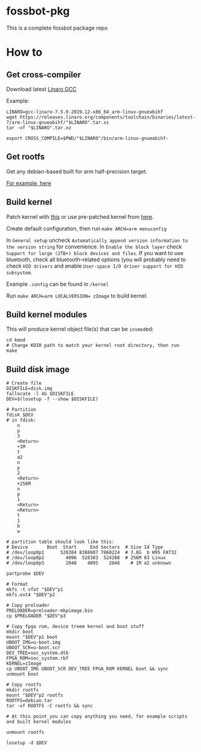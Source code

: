 # fossbot-pkg

This is a complete fossbot package repo

# How to

## Get cross-compiler

Download latest [Linaro GCC](https://releases.linaro.org/components/toolchain/binaries/latest-7/arm-linux-gnueabihf/)

Example:
```
LINARO=gcc-linaro-7.5.0-2019.12-x86_64_arm-linux-gnueabihf
wget https://releases.linaro.org/components/toolchain/binaries/latest-7/arm-linux-gnueabihf/"$LINARO".tar.xz
tar -xf "$LINARO".tar.xz

export CROSS_COMPILE=$PWD/"$LINARO"/bin/arm-linux-gnueabihf-
```

## Get rootfs

Get any debian-based built for arm half-precision target.

[For example, here](https://rcn-ee.com/rootfs/eewiki/minfs/)

## Build kernel

Patch kernel with [this](https://git.kernel.org/pub/scm/linux/kernel/git/linusw/linux-pinctrl.git) or use pre-patched kernel from [here](https://gitlab.com/GuzTech/linux_socfpga).

Create default configuration, then run ```make ARCH=arm menuconfig```

In ```General setup``` uncheck ```Automatically append version information to the version string``` for convenience. In ```Enable the block layer``` check ```Support for large (2TB+) block devices and files```. If you want to use bluetooth, check all bluetooth-related options (you will probably need to check ```HID drivers``` and enable ```User-space I/O driver support for HID subsystem```.

Example ```.config``` can be found in ```/kernel```

Run ```make ARCH=arm LOCALVERSION= zImage``` to build kernel.

## Build kernel modules

This will produce kernel object file(s) that can be ```insmod```ed:

```shell
cd kmod
# Change KDIR path to match your kernel root directory, then run
make
```

## Build disk image

```shell
# Create file
DISKFILE=disk.img
fallocate -l 4G $DISKFILE
DEV=$(losetup -f --show $DISKFILE)

# Partition
fdisk $DEV
# in fdisk:
	n
	p
	3
	<Return>
	+1M
	t
	a2
	n
	p
	2
	<Return>
	+256M
	n
	p
	1
	<Return>
	<Return>
	t
	1
	b
	w
	
# partition table should look like this:
# Device       Boot  Start     End Sectors  # Size Id Type
# /dev/loop0p1      528384 8388607 7860224  # 3.8G  b W95 FAT32
# /dev/loop0p2        4096  528383  524288  # 256M 83 Linux
# /dev/loop0p3        2048    4095    2048    # 1M a2 unknown

partprobe $DEV

# Format
mkfs -t vfat "$DEV"p1
mkfs.ext4 "$DEV"p2

# Copy preloader
PRELOADER=preloader-mkpimage.bin
cp $PRELOADER "$DEV"p3

# Copy fpga rom, device treem kernel and boot stuff
mkdir boot
mount "$DEV"p1 boot
UBOOT_IMG=u-boot.img
UBOOT_SCR=u-boot.scr
DEV_TREE=soc_system.dtb
FPGA_ROM=soc_system.rbf
KERNEL=zImage
cp UBOOT_IMG UBOOT_SCR DEV_TREE FPGA_ROM KERNEL boot && sync
unmount boot

# Copy rootfs
mkdir rootfs
mount "$DEV"p2 rootfs
ROOTFS=debian.tar
tar -xf ROOTFS -C rootfs && sync

# At this point you can copy anything you need, for example scripts and built kernel modules

unmount rootfs

losetup -d $DEV
```
